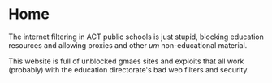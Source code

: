 # Home
The internet filtering in ACT public schools is just stupid, blocking education resources and allowing proxies and other *um* non-educational material.

This website is full of unblocked gmaes sites and exploits that all work (probably) with the education directorate's bad web filters and security.
